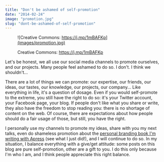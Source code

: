 ```yaml
---
title: "Don't be ashamed of self-promotion"
date: "2014-02-24"
image: "promotion.jpg"
slug: "dont-be-ashamed-of-self-promotion"
---
```


<figure>

![Creative Commons: https://j.mp/1mBAFKp](images/promotion.jpg)

<figcaption>

Creative Commons: https://j.mp/1mBAFKp

</figcaption>

</figure>

Let's be honest, we all use our social media channels to promote ourselves, and our projects. Many people feel ashamed to do so. I don't. I think we shouldn't...

There are a lot of things we can promote: our expertise, our friends, our ideas, our tastes, our knowledge, our projects, our company... Like everything in life, it's a question of dosage. Even if you would self-promote to the extreme, you still have the right to do so: it's your Twitter account, your Facebook page, your blog. If people don't like what you share or write, they also have the freedom to stop reading you: there is no shortage of content on the web. Of course, there are expectations about how people should do a fair usage of those, but still, you have the right.

I personally use my channels to promote my ideas, share with you my next talks, even do shameless promotion about the [personal branding book I'm writing with Apress](https://book.fred.dev/ "Book on Personal Branding for developers") (see what I just did!), and I will continue to do so. In my situation, I balance everything with a give/get attitude: some posts on this blog are pure self-promotion, other are a gift to you. I do this only because I'm who I am, and I think people appreciate this right balance.
